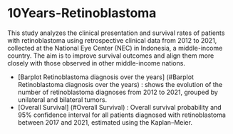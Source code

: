 # 10Years-Retinoblastoma
This study analyzes the clinical presentation and survival rates of patients with retinoblastoma using retrospective clinical data from 2012 to 2021, collected at the National Eye Center (NEC) in Indonesia, a middle-income country. The aim is to improve survival outcomes and align them more closely with those observed in other middle-income nations.

- [Barplot Retinoblastoma diagnosis over the years] (#Barplot Retinoblastoma diagnosis over the years) : shows the evolution of the number of retinoblastoma diagnoses from 2012 to 2021, grouped by unilateral and bilateral tumors.
- [Overall Survival] (#Overall Survival) : Overall survival probability and 95% confidence interval for all patients diagnosed with retinoblastoma between 2017 and 2021, estimated using the Kaplan–Meier.
